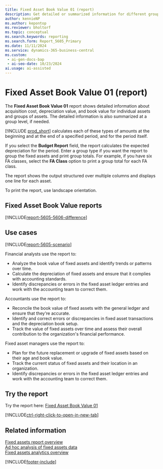 ```yaml
---
title: Fixed Asset Book Value 01 (report)
description: Get detailed or summarized information for different groups of assets about acquisition cost, depreciation value, and book value.
author: kennieNP
ms.author: kepontop
ms.reviewer: bholtorf
ms.topic: conceptual
ms.search.keywords: reporting
ms.search.form: Report_5605_Primary
ms.date: 11/11/2024
ms.service: dynamics-365-business-central
ms.custom:
 - ai-gen-docs-bap
 - ai-seo-date: 10/23/2024
ai.usage: ai-assisted
---
```


# Fixed Asset Book Value 01 (report)

The **Fixed Asset Book Value 01** report shows detailed information about acquisition cost, depreciation value, and book value for individual assets and groups of assets. The detailed information is also summarized at a group level, if needed.

[!INCLUDE [prod_short](../includes/prod_short.md)] calculates each of these types of amounts at the beginning and at the end of a specified period, and for the period itself.

If you select the **Budget Report** field, the report calculates the expected depreciation for the period. Enter a group type if you want the report to group the fixed assets and print group totals. For example, if you have six FA classes, select the **FA Class** option to print a group total for each FA class.

The report shows the output structured over multiple columns and displays one line for each asset.

To print the report, use landscape orientation.

## Fixed Asset Book Value reports

[!INCLUDE[report-5605-5606-difference](../includes/report-5605-5606-difference.md)]

## Use cases

[!INCLUDE[report-5605-scenario](../includes/report-5605-scenario-include.md)]

<!-- 

Prompt

Below is a report in an ERP system. Provide 3-4 use cases for different personas working with fixed asset management or finance for fixed assets.

Format like this:    
  
As a <persona>, use the report to    
* use case 1  
* use case 2    

Do not capitalize the persona names. 

Do not start lines with "Use the data to"

## Report name
Fixed Asset Book Value 01

## Report description
The *Fixed Asset Book Value 01* report shows detailed information for different groups of assets about acquisition cost, depreciation value and book value. 
The detailed information are also summarized at a group level if needed. 
The report shows the output structured over multiple columns and displays one line for each asset. 
For print, use landscape orientation to fit the page. 

### Use cases
Get detailed or summarized information for different groups of assets about acquisition cost, depreciation value and book value.
Track the financial details of fixed assets over time, helping your business manage your assets more effectively by providing insights into your value change.

Please include your data sources and URLs

-->

Financial analysts use the report to:

* Analyze the book value of fixed assets and identify trends or patterns over time.
* Calculate the depreciation of fixed assets and ensure that it complies with accounting standards.
* Identify discrepancies or errors in the fixed asset ledger entries and work with the accounting team to correct them.

Accountants use the report to:

* Reconcile the book value of fixed assets with the general ledger and ensure that they're accurate.
* Identify and correct errors or discrepancies in fixed asset transactions and the depreciation book setup.
* Track the value of fixed assets over time and assess their overall contribution to the organization's financial performance.

Fixed asset managers use the report to:

* Plan for the future replacement or upgrade of fixed assets based on their age and book value.
* Track the current status of fixed assets and their location in an organization.
* Identify discrepancies or errors in the fixed asset ledger entries and work with the accounting team to correct them.

## Try the report

Try the report here: [Fixed Asset Book Value 01](https://businesscentral.dynamics.com?report=5605)

[!INCLUDE[ctrl-right-click-to-open-in-new-tab](../includes/ctrl-right-click-to-open-in-new-tab.md)]

## Related information

[Fixed assets report overview](../fa-reports.md)  
[Ad hoc analysis of fixed assets data](../ad-hoc-analysis-fa.md)  
[Fixed assets analytics overview](../fa-analytics-overview.md)  

[!INCLUDE[footer-include](../includes/footer-banner.md)]